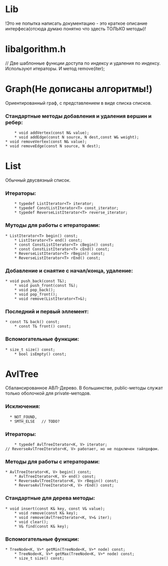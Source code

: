 # Lib

!Это не попытка написать документацию - это краткое описание интерфеса(отсюда думаю понятно что здесть ТОЛЬКО методы)!

# libalgorithm.h
// Две шаблонные функции доступа по индексу и удаления по индексу. Используют итераторы. И метод remove(iter);

# Graph(Не дописаны алгоритмы!)
  Ориентированный граф, с представлением в виде списка списков.
  
  ### Стандартные методы добавления и удаления вершин и ребер:
		* void addVertex(const N& value);
		* void addEdge(const N source, N dest,const W& weight);
    * void removeVertex(const N& value);
    * void removeEdge(const N source, N dest);


# List
  Обычный двусвязный список.
  
 ### Итераторы:
 
		* typedef ListIterator<T> iterator;
		* typedef ConstListIterator<T> const_iterator;
		* typedef ReverseListIterator<T> reverse_iterator;
    
 ### Мутоды для работы с итераторами:
 
    * ListIterator<T> begin() const;
		* ListIterator<T> end() const;
		* const ConstListIterator<T> cBegin() const;
		* const ConstListIterator<T> cEnd() const;
		* ReverseListIterator<T> rBegin() const;
		* ReverseListIterator<T> rEnd() const;
  
 ### Добавление и снаятие с начал/конца, удаление:
 
    * void push_back(const T&);
		* void push_front(const T&);
		* void pop_back();
		* void pop_front();
		* void remove(ListIterator<T>&);

 ### Последний и первый эллемент:
 
    * const T& back() const;
		* const T& front() const;
    
 ### Вспомогательные функции:
 
    * size_t size() const;
		* bool isEmpty() const;


# AvlTree
  Сбалансированное АВЛ-Дерево. В большинстве, public-методы служат только оболочкой для private-методов.
  
 ### Исключения: 
 
      * NOT_FOUND,
      * SMTH_ELSE	// TODO?
  
 ### Итераторы:
 
		* typedef AvlTreeIterator<K, V> iterator;
    // ReverseAvlTreeIterator<K, V> работает, но не подключен тайпдефом.
    
 ### Методы для работы с итераторами:
 
    * AvlTreeIterator<K, V> begin() const;
		* AvlTreeIterator<K, V> end() const;
		* ReverseAvlTreeIterator<K, V> rBegin() const;
		* ReverseAvlTreeIterator<K, V> rEnd() const;

 ### Стандартные для дерева методы:
 
    * void insert(const K& key, const V& value);
		* void remove(const K& key);
		* void remove(AvlTreeIterator<K, V>& iter);
		* void clear();
		* V& find(const K& key);
    
 ### Вспомогательные функции:
 
    * TreeNode<K, V>* getMin(TreeNode<K, V>* node) const;
		* TreeNode<K, V>* getMax(TreeNode<K, V>* node) const;
		* size_t size() const;


